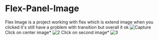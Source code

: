 # Flex-Panel-Image

Flex Image is a project working with flex which is extend image when you clicked 
it's still have a problem with transition but overall it ok
![Capture](https://user-images.githubusercontent.com/72255700/128118287-431d7ff6-23c4-4792-bc66-05389adea239.PNG)
Click on center image*
![2](https://user-images.githubusercontent.com/72255700/128118292-cced61f8-d616-4cfd-b2fc-68472d5dbfe5.PNG)
Click on second image*
![3](https://user-images.githubusercontent.com/72255700/128118295-8eb1867f-f470-4588-bcf2-a7776ef62873.PNG)
